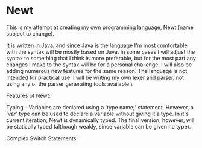 # Newt
This is my attempt at creating my own programming language, Newt (name subject to change).

It is written in Java, and since Java is the language I'm most comfortable with the syntax will be mostly based on Java. In some cases I will adjust the syntax to something that I think is more preferable, but for the most part any changes I make to the syntax will be for a personal challenge. I will also be adding numerous new features for the same reason. The language is not intended for practical use. I will be writing my own lexer and parser, not using any of the parser generating tools available.\

Features of Newt:

Typing - Variables are declared using a 'type name;' statement. However, a 'var' type can be used to declare a variable without giving it a type. In it's current iteration, Newt is dynamically typed. The final version, however, will be statically typed (although weakly, since variable can be given no type).

Complex Switch Statements:

